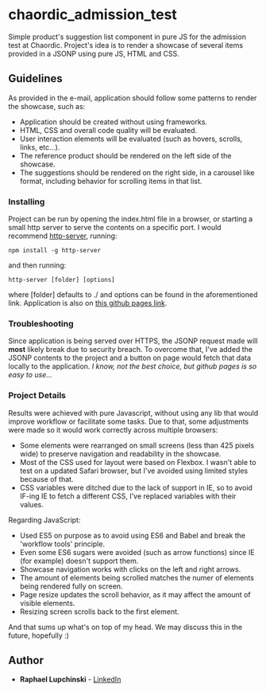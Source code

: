 # chaordic_admission_test

Simple product's suggestion list component in pure JS for the admission test at Chaordic.
Project's idea is to render a showcase of several items provided in a JSONP using pure JS, HTML and CSS.

## Guidelines

As provided in the e-mail, application should follow some patterns to render the showcase, such as:

* Application should be created without using frameworks.
* HTML, CSS and overall code quality will be evaluated.
* User interaction elements will be evaluated (such as hovers, scrolls, links, etc...).
* The reference product should be rendered on the left side of the showcase.
* The suggestions should be rendered on the right side, in a carousel like format, including behavior for scrolling items in that list.

### Installing

Project can be run by opening the index.html file in a browser, or starting a small http server to serve the contents on a specific port.
I would recommend [http-server](https://www.npmjs.com/package/http-server), running:

```
npm install -g http-server
```

and then running:

```
http-server [folder] [options]
```

where [folder] defaults to ./ and options can be found in the aforementioned link.
Application is also on [this github pages link](https://raphalupi.github.io/chaordic_admission_test/).

### Troubleshooting

Since application is being served over HTTPS, the JSONP request made will **most** likely break due to security breach.
To overcome that, I've added the JSONP contents to the project and a button on page would fetch that data locally to the application.
*I know, not the best choice, but github pages is so easy to use...*

### Project Details

Results were achieved with pure Javascript, without using any lib that would improve workflow or facilitate some tasks.
Due to that, some adjustments were made so it would work correctly across multiple browsers:

* Some elements were rearranged on small screens (less than 425 pixels wide) to preserve navigation and readability in the showcase.
* Most of the CSS used for layout were based on Flexbox. I wasn't able to test on a updated Safari browser, but I've avoided using limited styles because of that.
* CSS variables were ditched due to the lack of support in IE, so to avoid IF-ing IE to fetch a different CSS, I've replaced variables with their values.

Regarding JavaScript:

* Used ES5 on purpose as to avoid using ES6 and Babel and break the 'workflow tools' principle.
* Even some ES6 sugars were avoided (such as arrow functions) since IE (for example) doesn't support them.
* Showcase navigation works with clicks on the left and right arrows.
* The amount of elements being scrolled matches the numer of elements being rendered fully on screen.
* Page resize updates the scroll behavior, as it may affect the amount of visible elements.
* Resizing screen scrolls back to the first element.

And that sums up what's on top of my head. We may discuss this in the future, hopefully :)

## Author

* **Raphael Lupchinski** - [LinkedIn](https://www.linkedin.com/in/rlupchinski/)
